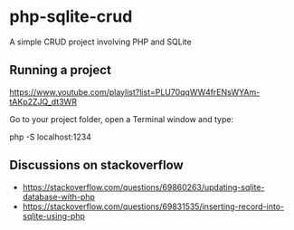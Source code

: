 # php-sqlite-crud

A simple CRUD project involving PHP and SQLite

## Running a project

https://www.youtube.com/playlist?list=PLU70qqWW4frENsWYAm-tAKp2ZJQ_dt3WR

Go to your project folder, open a Terminal window and type:

php -S localhost:1234

## Discussions on stackoverflow

* https://stackoverflow.com/questions/69860263/updating-sqlite-database-with-php
* https://stackoverflow.com/questions/69831535/inserting-record-into-sqlite-using-php